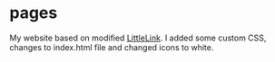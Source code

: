 # pages
My website based on modified [LittleLink](https://github.com/sethcottle/littlelink). I added some custom CSS, changes to index.html file and changed icons to white.
